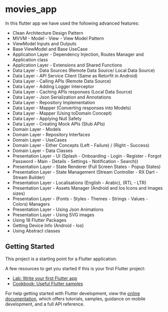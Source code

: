 # movies_app

In this flutter app we have used the following advanced features:
 - Clean Architecture Design Pattern
 - MVVM - Model - View - View Model Pattern
 - ViewModel Inputs and Outputs
 - Base ViewModel and Base UseCase
 - Application Layer - Dependency Injection, Routes Manager and Application class
 - Application Layer - Extensions and Shared Functions
 - Data Layer - Data Sources (Remote Data Source/ Local Data Source)
 - Data Layer - API Service Client (Same as Retorfit in Android)
 - Data Layer - Calling APIs (Remote Data Source)
 - Data Layer - Adding Logger Interceptor
 - Data Layer - Caching APIs responses (Local Data Source)
 - Data Layer - Json Serialization and Annotations
 - Data Layer - Repository Implementation
 - Data Layer - Mapper (Converting responses into Models)
 - Data Layer - Mapper (Using toDomain Concept)
 - Data Layer - Applying Null Safety
 - Data Layer - Creating Mock APIs (Stub APIs)
 - Domain Layer - Models
 - Domain Layer - Repository Interfaces
 - Domain Layer - UseCases
 - Domain Layer - Either Concepts (Left - Failure) / (Right - Success)
 - Domain Layer - Data Classes
 - Presentation Layer - UI (Splash - Onboarding - Login - Register - Forgot Password - Main - Details - Settings - Notification - Search))
 - Presentation Layer - State Renderer (Full Screen States - Popup States)
 - Presentation Layer - State Management (Stream Controller - RX Dart - Stream Builder)
 - Presentation Layer - Localisations (English - Arabic), (RTL - LTR)
 - Presentation Layer - Assets Manager (Android and Ios Icons and Images sizes)
 - Presentation Layer - (Fonts - Styles - Themes - Strings - Values - Colors) Managers
 - Presentation Layer - Using Json Animations
 - Presentation Layer - Using SVG images
 - Using 18 Flutter Packages
 - Getting Device Info (Android - Ios)
 - Using Abstract classes

## Getting Started

This project is a starting point for a Flutter application.

A few resources to get you started if this is your first Flutter project:

- [Lab: Write your first Flutter app](https://docs.flutter.dev/get-started/codelab)
- [Cookbook: Useful Flutter samples](https://docs.flutter.dev/cookbook)

For help getting started with Flutter development, view the
[online documentation](https://docs.flutter.dev/), which offers tutorials,
samples, guidance on mobile development, and a full API reference.
